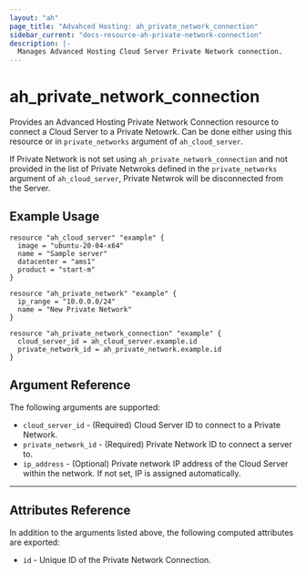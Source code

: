 ```yaml
---
layout: "ah"
page_title: "Advahced Hosting: ah_private_network_connection"
sidebar_current: "docs-resource-ah-private-network-connection"
description: |-
  Manages Advanced Hosting Cloud Server Private Network connection.
---
```


# ah_private_network_connection

Provides an Advanced Hosting Private Network Connection resource to connect a Cloud Server to a Private Netowrk. Can be done either using this resource or in `private_networks` argument of `ah_cloud_server`.

If Private Network is not set using `ah_private_network_connection` and not provided in the list of Private Netwroks defined in the `private_networks` argument of `ah_cloud_server`, Private Netwrok will be disconnected from the Server.

## Example Usage

```hcl
resource "ah_cloud_server" "example" {
  image = "ubuntu-20-04-x64"
  name = "Sample server"
  datacenter = "ams1"
  product = "start-m"
}

resource "ah_private_network" "example" {
  ip_range = "10.0.0.0/24"
  name = "New Private Network"
}

resource "ah_private_network_connection" "example" {
  cloud_server_id = ah_cloud_server.example.id
  private_network_id = ah_private_network.example.id
}

```

## Argument Reference

The following arguments are supported:

* `cloud_server_id` - (Required) Cloud Server ID to connect to a Private Network.
* `private_network_id` - (Required) Private Network ID to connect a server to.
* `ip_address` - (Optional) Private network IP address of the Cloud Server within the network. If not set, IP is assigned automatically.

---

## Attributes Reference

In addition to the arguments listed above, the following computed attributes are exported:

* `id` - Unique ID of the Private Network Connection.
